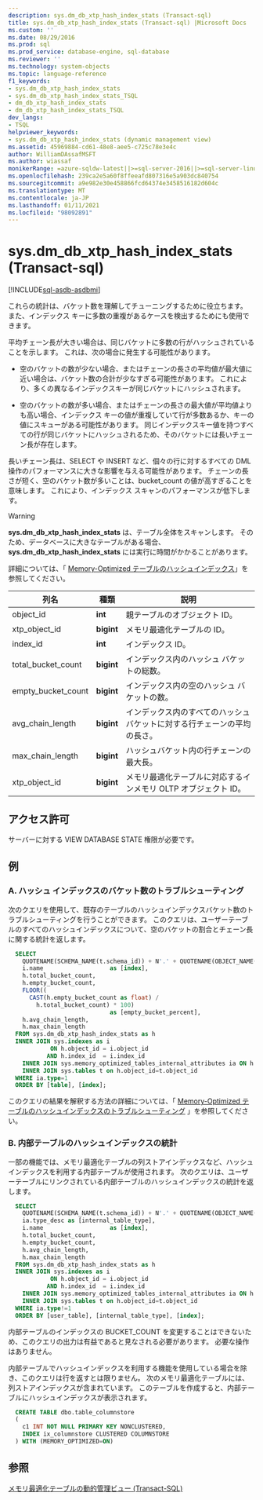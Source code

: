 ```yaml
---
description: sys.dm_db_xtp_hash_index_stats (Transact-sql)
title: sys.dm_db_xtp_hash_index_stats (Transact-sql) |Microsoft Docs
ms.custom: ''
ms.date: 08/29/2016
ms.prod: sql
ms.prod_service: database-engine, sql-database
ms.reviewer: ''
ms.technology: system-objects
ms.topic: language-reference
f1_keywords:
- sys.dm_db_xtp_hash_index_stats
- sys.dm_db_xtp_hash_index_stats_TSQL
- dm_db_xtp_hash_index_stats
- dm_db_xtp_hash_index_stats_TSQL
dev_langs:
- TSQL
helpviewer_keywords:
- sys.dm_db_xtp_hash_index_stats (dynamic management view)
ms.assetid: 45969884-cd61-48e8-aee5-c725c78e3e4c
author: WilliamDAssafMSFT
ms.author: wiassaf
monikerRange: =azure-sqldw-latest||>=sql-server-2016||>=sql-server-linux-2017||=azuresqldb-mi-current
ms.openlocfilehash: 239ca2e5a60f8ffeeafd807316e5a903dc840754
ms.sourcegitcommit: a9e982e30e458866fcd64374e3458516182d604c
ms.translationtype: MT
ms.contentlocale: ja-JP
ms.lasthandoff: 01/11/2021
ms.locfileid: "98092891"
---
```

# <a name="sysdm_db_xtp_hash_index_stats-transact-sql"></a>sys.dm_db_xtp_hash_index_stats (Transact-sql)
[!INCLUDE[sql-asdb-asdbmi](../../includes/applies-to-version/sql-asdb-asdbmi.md)]

  これらの統計は、バケット数を理解してチューニングするために役立ちます。 また、インデックス キーに多数の重複があるケースを検出するためにも使用できます。  
  
 平均チェーン長が大きい場合は、同じバケットに多数の行がハッシュされていることを示します。 これは、次の場合に発生する可能性があります。  
  
-   空のバケットの数が少ない場合、またはチェーンの長さの平均値が最大値に近い場合は、バケット数の合計が少なすぎる可能性があります。 これにより、多くの異なるインデックスキーが同じバケットにハッシュされます。  
  
-   空のバケットの数が多い場合、またはチェーンの長さの最大値が平均値よりも高い場合、インデックス キーの値が重複していて行が多数あるか、キーの値にスキューがある可能性があります。 同じインデックスキー値を持つすべての行が同じバケットにハッシュされるため、そのバケットには長いチェーン長が存在します。  
  
長いチェーン長は、SELECT や INSERT など、個々の行に対するすべての DML 操作のパフォーマンスに大きな影響を与える可能性があります。 チェーンの長さが短く、空のバケット数が多いことは、bucket_count の値が高すぎることを意味します。 これにより、インデックス スキャンのパフォーマンスが低下します。  
  
> [!WARNING]
> **sys.dm_db_xtp_hash_index_stats** は、テーブル全体をスキャンします。 そのため、データベースに大きなテーブルがある場合、 **sys.dm_db_xtp_hash_index_stats** には実行に時間がかかることがあります。  
  
詳細については、「 [Memory-Optimized テーブルのハッシュインデックス](../../relational-databases/sql-server-index-design-guide.md#hash_index)」を参照してください。  
  
|列名|種類|説明|  
|-----------------|----------|-----------------|  
|object_id|**int**|親テーブルのオブジェクト ID。|  
|xtp_object_id|**bigint**|メモリ最適化テーブルの ID。|  
|index_id|**int**|インデックス ID。|  
|total_bucket_count|**bigint**|インデックス内のハッシュ バケットの総数。|  
|empty_bucket_count|**bigint**|インデックス内の空のハッシュ バケットの数。|  
|avg_chain_length|**bigint**|インデックス内のすべてのハッシュバケットに対する行チェーンの平均の長さ。|  
|max_chain_length|**bigint**|ハッシュバケット内の行チェーンの最大長。|  
|xtp_object_id|**bigint**|メモリ最適化テーブルに対応するインメモリ OLTP オブジェクト ID。|  
  
## <a name="permissions"></a>アクセス許可  
 サーバーに対する VIEW DATABASE STATE 権限が必要です。  

## <a name="examples"></a>例  
  
### <a name="a-troubleshooting-hash-index-bucket-count"></a>A. ハッシュ インデックスのバケット数のトラブルシューティング

次のクエリを使用して、既存のテーブルのハッシュインデックスバケット数のトラブルシューティングを行うことができます。 このクエリは、ユーザーテーブルのすべてのハッシュインデックスについて、空のバケットの割合とチェーン長に関する統計を返します。

```sql
  SELECT  
    QUOTENAME(SCHEMA_NAME(t.schema_id)) + N'.' + QUOTENAME(OBJECT_NAME(h.object_id)) as [table],   
    i.name                   as [index],   
    h.total_bucket_count,  
    h.empty_bucket_count,  
    FLOOR((  
      CAST(h.empty_bucket_count as float) /  
        h.total_bucket_count) * 100)  
                             as [empty_bucket_percent],  
    h.avg_chain_length,   
    h.max_chain_length  
  FROM sys.dm_db_xtp_hash_index_stats as h   
  INNER JOIN sys.indexes as i  
            ON h.object_id = i.object_id  
           AND h.index_id  = i.index_id  
    INNER JOIN sys.memory_optimized_tables_internal_attributes ia ON h.xtp_object_id=ia.xtp_object_id
    INNER JOIN sys.tables t on h.object_id=t.object_id
  WHERE ia.type=1
  ORDER BY [table], [index];  
``` 

このクエリの結果を解釈する方法の詳細については、「 [Memory-Optimized テーブルのハッシュインデックスのトラブルシューティング](../../relational-databases/in-memory-oltp/hash-indexes-for-memory-optimized-tables.md) 」を参照してください。  

### <a name="b-hash-index-statistics-for-internal-tables"></a>B. 内部テーブルのハッシュインデックスの統計

一部の機能では、メモリ最適化テーブルの列ストアインデックスなど、ハッシュインデックスを利用する内部テーブルが使用されます。 次のクエリは、ユーザーテーブルにリンクされている内部テーブルのハッシュインデックスの統計を返します。

```sql
  SELECT  
    QUOTENAME(SCHEMA_NAME(t.schema_id)) + N'.' + QUOTENAME(OBJECT_NAME(h.object_id)) as [user_table],
    ia.type_desc as [internal_table_type],
    i.name                   as [index],   
    h.total_bucket_count,  
    h.empty_bucket_count,  
    h.avg_chain_length,   
    h.max_chain_length  
  FROM sys.dm_db_xtp_hash_index_stats as h   
  INNER JOIN sys.indexes as i  
            ON h.object_id = i.object_id  
           AND h.index_id  = i.index_id  
    INNER JOIN sys.memory_optimized_tables_internal_attributes ia ON h.xtp_object_id=ia.xtp_object_id
    INNER JOIN sys.tables t on h.object_id=t.object_id
  WHERE ia.type!=1
  ORDER BY [user_table], [internal_table_type], [index]; 
```

内部テーブルのインデックスの BUCKET_COUNT を変更することはできないため、このクエリの出力は有益であると見なされる必要があります。 必要な操作はありません。  

内部テーブルでハッシュインデックスを利用する機能を使用している場合を除き、このクエリは行を返すとは限りません。 次のメモリ最適化テーブルには、列ストアインデックスが含まれています。 このテーブルを作成すると、内部テーブルにハッシュインデックスが表示されます。

```sql
  CREATE TABLE dbo.table_columnstore
  (
    c1 INT NOT NULL PRIMARY KEY NONCLUSTERED,
    INDEX ix_columnstore CLUSTERED COLUMNSTORE
  ) WITH (MEMORY_OPTIMIZED=ON)
```

## <a name="see-also"></a>参照  
 [メモリ最適化テーブルの動的管理ビュー &#40;Transact-SQL&#41;](../../relational-databases/system-dynamic-management-views/memory-optimized-table-dynamic-management-views-transact-sql.md)  
  
  
